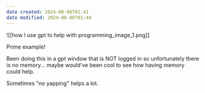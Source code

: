 ```yaml
---
date created: 2024-08-06T01:41
date modified: 2024-08-06T01:44
---
```


![[how I use gpt to help with programming_image_1.png]]

Prime example!

Been doing this in a gpt window that is NOT logged in so unfortunately there is no memory... maybe would've been cool to see how having memory could help. 

Sometimes "no yapping" helps a lot. 